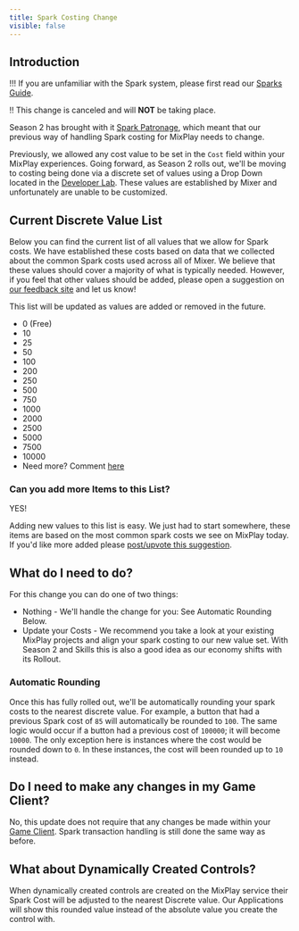 ```yaml
---
title: Spark Costing Change
visible: false
---
```


## Introduction

!!! If you are unfamiliar with the Spark system, please first read our [Sparks Guide](/guides/mixplay/sparks).

!! This change is canceled and will **NOT** be taking place.

Season 2 has brought with it [Spark Patronage](https://blog.mixer.com), which meant that our previous way of handling Spark costing for MixPlay needs to change.

Previously, we allowed any cost value to be set in the `Cost` field within your MixPlay experiences. Going forward, as Season 2 rolls out, we'll be moving to costing being done via a discrete set of values using a Drop Down located in the [Developer Lab](https://mixer.com/lab). These values are established by Mixer and unfortunately are unable to be customized.

## Current Discrete Value List

Below you can find the current list of all values that we allow for Spark costs. We have established these costs based on data that we collected about the common Spark costs used across all of Mixer. We believe that these values should cover a majority of what is typically needed. However, if you feel that other values should be added, please open a suggestion on [our feedback site](https://feedback.mixer.com) and let us know!

This list will be updated as values are added or removed in the future.

* 0 (Free)
* 10
* 25
* 50
* 100
* 200
* 250
* 500
* 750
* 1000
* 2000
* 2500
* 5000
* 7500
* 10000
* Need more? Comment [here](https://watchmixer.uservoice.com/forums/382521-mixer-feedback-ideas/suggestions/35906746-new-spark-intervals-for-upcoming-spark-cost-change)

### Can you add more Items to this List?

YES!

Adding new values to this list is easy. We just had to start somewhere, these items are based on the most common spark costs we see on MixPlay today. If you'd like more added please [post/upvote this suggestion](https://watchmixer.uservoice.com/forums/382521-mixer-feedback-ideas/suggestions/35906746-new-spark-intervals-for-upcoming-spark-cost-change).

## What do I need to do?

For this change you can do one of two things:
- Nothing - We'll handle the change for you: See Automatic Rounding Below.
- Update your Costs - We recommend you take a look at your existing MixPlay projects and align your spark costing to our new value set. With Season 2 and Skills this is also a good idea as our economy shifts with its Rollout.

### Automatic Rounding

Once this has fully rolled out, we'll be automatically rounding your spark costs to the nearest discrete value. For example, a button that had a previous Spark cost of `85` will automatically be rounded to `100`. The same logic would occur if a button had a previous cost of `100000`; it will become `10000`. The only exception here is instances where the cost would be rounded down to `0`. In these instances, the cost will been rounded up to `10` instead.

## Do I need to make any changes in my Game Client?

No, this update does not require that any changes be made within your [Game Client](/guides/mixplay/interactive-overview#the-game-client). Spark transaction handling is still done the same way as before.

## What about Dynamically Created Controls?

When dynamically created controls are created on the MixPlay service their Spark Cost will be adjusted to the nearest Discrete value. Our Applications will show this rounded value instead of the absolute value you create the control with.





